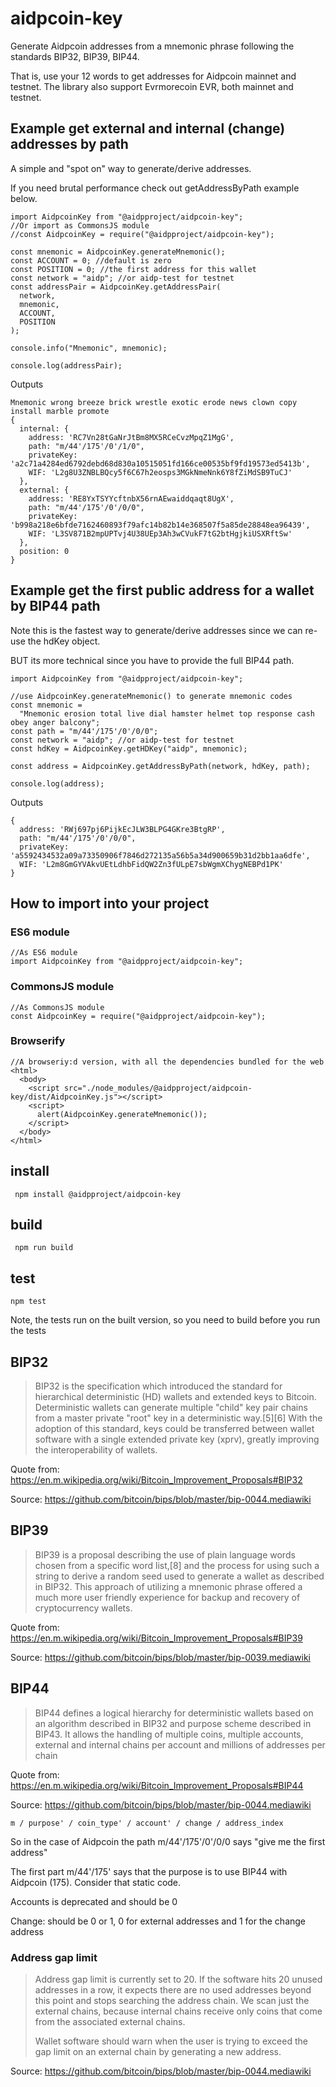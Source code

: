 # aidpcoin-key

Generate Aidpcoin addresses from a mnemonic phrase following the standards BIP32, BIP39, BIP44.

That is, use your 12 words to get addresses for Aidpcoin mainnet and testnet.
The library also support Evrmorecoin EVR, both mainnet and testnet.


## Example get external and internal (change) addresses by path

A simple and "spot on" way to generate/derive addresses.

If you need brutal performance check out getAddressByPath example below.

```
import AidpcoinKey from "@aidpproject/aidpcoin-key";
//Or import as CommonsJS module
//const AidpcoinKey = require("@aidpproject/aidpcoin-key");

const mnemonic = AidpcoinKey.generateMnemonic();
const ACCOUNT = 0; //default is zero
const POSITION = 0; //the first address for this wallet
const network = "aidp"; //or aidp-test for testnet
const addressPair = AidpcoinKey.getAddressPair(
  network,
  mnemonic,
  ACCOUNT,
  POSITION
);

console.info("Mnemonic", mnemonic);

console.log(addressPair);
```

Outputs

```
Mnemonic wrong breeze brick wrestle exotic erode news clown copy install marble promote
{
  internal: {
    address: 'RC7Vn28tGaNrJtBm8MX5RCeCvzMpqZ1MgG',
    path: "m/44'/175'/0'/1/0",
    privateKey: 'a2c71a4284ed6792debd68d830a10515051fd166ce00535bf9fd19573ed5413b',
    WIF: 'L2g8U3ZNBLBQcy5f6C67h2eosps3MGkNmeNnk6Y8fZiMdSB9TuCJ'
  },
  external: {
    address: 'RE8YxTSYYcftnbX56rnAEwaiddqaqt8UgX',
    path: "m/44'/175'/0'/0/0",
    privateKey: 'b998a218e6bfde7162460893f79afc14b82b14e368507f5a85de28848ea96439',
    WIF: 'L3SV871B2mpUPTvj4U38UEp3Ah3wCVukF7tG2btHgjkiUSXRftSw'
  },
  position: 0
}
```

## Example get the first public address for a wallet by BIP44 path

Note this is the fastest way to generate/derive addresses since we can re-use the hdKey object.

BUT its more technical since you have to provide the full BIP44 path.

```
import AidpcoinKey from "@aidpproject/aidpcoin-key";

//use AidpcoinKey.generateMnemonic() to generate mnemonic codes
const mnemonic =
  "Mnemonic erosion total live dial hamster helmet top response cash obey anger balcony";
const path = "m/44'/175'/0'/0/0";
const network = "aidp"; //or aidp-test for testnet
const hdKey = AidpcoinKey.getHDKey("aidp", mnemonic);

const address = AidpcoinKey.getAddressByPath(network, hdKey, path);

console.log(address);

```

Outputs

```
{
  address: 'RWj697pj6PijkEcJLW3BLPG4GKre3BtgRP',
  path: "m/44'/175'/0'/0/0",
  privateKey: 'a5592434532a09a73350906f7846d272135a56b5a34d900659b31d2bb1aa6dfe',
  WIF: 'L2m8GmGYVAkvUEtLdhbFidQW2Zn3fULpE7sbWgmXChygNEBPd1PK'
}
```

## How to import into your project

### ES6 module

```
//As ES6 module
import AidpcoinKey from "@aidpproject/aidpcoin-key";
```

### CommonsJS module

```
//As CommonsJS module
const AidpcoinKey = require("@aidpproject/aidpcoin-key");
```

### Browserify

```
//A browseriy:d version, with all the dependencies bundled for the web
<html>
  <body>
    <script src="./node_modules/@aidpproject/aidpcoin-key/dist/AidpcoinKey.js"></script>
    <script>
      alert(AidpcoinKey.generateMnemonic());
    </script>
  </body>
</html>
```

## install

` npm install @aidpproject/aidpcoin-key`

## build

` npm run build`

## test

`npm test`

Note, the tests run on the built version, so you need to build before you run the tests

## BIP32

> BIP32 is the specification which introduced the standard for hierarchical deterministic (HD) wallets and extended keys to Bitcoin. Deterministic wallets can generate multiple "child" key pair chains from a master private "root" key in a deterministic way.[5][6] With the adoption of this standard, keys could be transferred between wallet software with a single extended private key (xprv), greatly improving the interoperability of wallets.

Quote from: https://en.m.wikipedia.org/wiki/Bitcoin_Improvement_Proposals#BIP32

Source: https://github.com/bitcoin/bips/blob/master/bip-0044.mediawiki

## BIP39

> BIP39 is a proposal describing the use of plain language words chosen from a specific word list,[8] and the process for using such a string to derive a random seed used to generate a wallet as described in BIP32. This approach of utilizing a mnemonic phrase offered a much more user friendly experience for backup and recovery of cryptocurrency wallets.

Quote from: https://en.m.wikipedia.org/wiki/Bitcoin_Improvement_Proposals#BIP39

Source: https://github.com/bitcoin/bips/blob/master/bip-0039.mediawiki

## BIP44

> BIP44 defines a logical hierarchy for deterministic wallets based on an algorithm described in BIP32 and purpose scheme described in BIP43. It allows the handling of multiple coins, multiple accounts, external and internal chains per account and millions of addresses per chain

Quote from: https://en.m.wikipedia.org/wiki/Bitcoin_Improvement_Proposals#BIP44

Source: https://github.com/bitcoin/bips/blob/master/bip-0044.mediawiki

`m / purpose' / coin_type' / account' / change / address_index`

So in the case of Aidpcoin the path m/44'/175'/0'/0/0 says "give me the first address"

The first part m/44'/175' says that the purpose is to use BIP44 with Aidpcoin (175). Consider that static code.

Accounts is deprecated and should be 0

Change: should be 0 or 1, 0 for external addresses and 1 for the change address

### Address gap limit

> Address gap limit is currently set to 20. If the software hits 20 unused addresses in a row, it expects there are no used addresses beyond this point and stops searching the address chain. We scan just the external chains, because internal chains receive only coins that come from the associated external chains.
>
> Wallet software should warn when the user is trying to exceed the gap limit on an external chain by generating a new address.

Source: https://github.com/bitcoin/bips/blob/master/bip-0044.mediawiki
